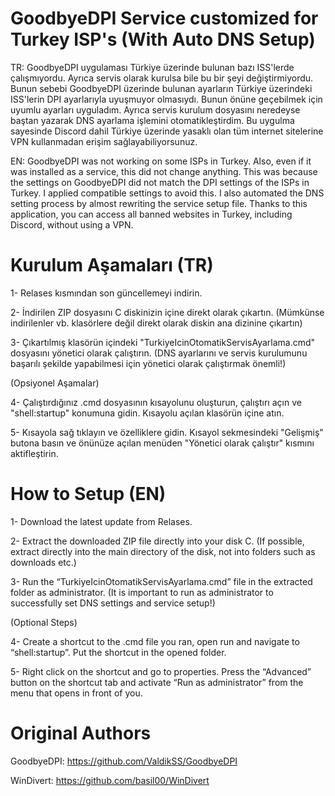
# GoodbyeDPI Service customized for Turkey ISP's (With Auto DNS Setup)
TR: GoodbyeDPI uygulaması Türkiye üzerinde bulunan bazı ISS'lerde çalışmıyordu. Ayrıca servis olarak kurulsa bile bu bir şeyi değiştirmiyordu. Bunun sebebi GoodbyeDPI üzerinde bulunan ayarların Türkiye üzerindeki ISS'lerin DPI ayarlarıyla uyuşmuyor olmasıydı. Bunun önüne geçebilmek için uyumlu ayarları uyguladım. Ayrıca servis kurulum dosyasını neredeyse baştan yazarak DNS ayarlama işlemini otomatikleştirdim. Bu uygulma sayesinde Discord dahil Türkiye üzerinde yasaklı olan tüm internet sitelerine VPN kullanmadan erişim sağlayabiliyorsunuz.

EN: GoodbyeDPI was not working on some ISPs in Turkey. Also, even if it was installed as a service, this did not change anything. This was because the settings on GoodbyeDPI did not match the DPI settings of the ISPs in Turkey. I applied compatible settings to avoid this. I also automated the DNS setting process by almost rewriting the service setup file. Thanks to this application, you can access all banned websites in Turkey, including Discord, without using a VPN.

# Kurulum Aşamaları (TR)
1- Relases kısmından son güncellemeyi indirin.

2- İndirilen ZIP dosyasını C diskinizin içine direkt olarak çıkartın. (Mümkünse indirilenler vb. klasörlere değil direkt olarak diskin ana dizinine çıkartın)

3- Çıkartılmış klasörün içindeki "TurkiyeIcinOtomatikServisAyarlama.cmd" dosyasını yönetici olarak çalıştırın. (DNS ayarlarını ve servis kurulumunu başarılı şekilde yapabilmesi için yönetici olarak çalıştırmak önemli!)

(Opsiyonel Aşamalar)

4- Çalıştırdığınız .cmd dosyasının kısayolunu oluşturun, çalıştırı açın ve "shell:startup" konumuna gidin. Kısayolu açılan klasörün içine atın. 

5- Kısayola sağ tıklayın ve özelliklere gidin. Kısayol sekmesindeki "Gelişmiş" butona basın ve önünüze açılan menüden "Yönetici olarak çalıştır" kısmını aktifleştirin.

# How to Setup (EN)
1- Download the latest update from Relases.

2- Extract the downloaded ZIP file directly into your disk C. (If possible, extract directly into the main directory of the disk, not into folders such as downloads etc.)

3- Run the “TurkiyeIcinOtomatikServisAyarlama.cmd” file in the extracted folder as administrator. (It is important to run as administrator to successfully set DNS settings and service setup!)

(Optional Steps)

4- Create a shortcut to the .cmd file you ran, open run and navigate to “shell:startup”. Put the shortcut in the opened folder. 

5- Right click on the shortcut and go to properties. Press the “Advanced” button on the shortcut tab and activate “Run as administrator” from the menu that opens in front of you.

# Original Authors
GoodbyeDPI: https://github.com/ValdikSS/GoodbyeDPI

WinDivert: https://github.com/basil00/WinDivert
